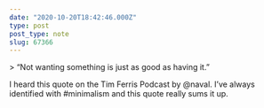 ```yaml
---
date: "2020-10-20T18:42:46.000Z"
type: post 
post_type: note
slug: 67366
---
```

&gt; “Not wanting something is just as good as having it.”

I heard this quote on the Tim Ferris Podcast by @naval.  I’ve always identified with #minimalism and this quote really sums it up. 
